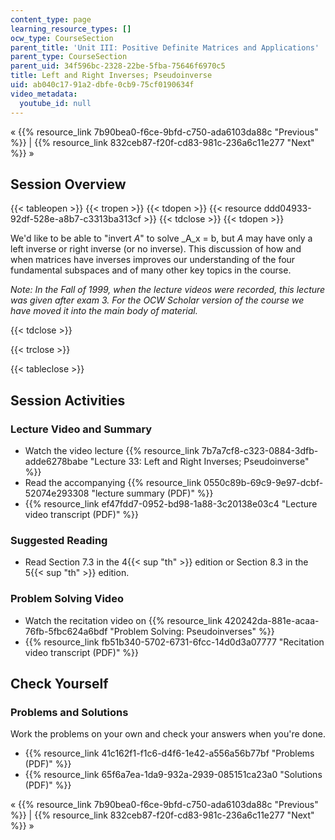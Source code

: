 ```yaml
---
content_type: page
learning_resource_types: []
ocw_type: CourseSection
parent_title: 'Unit III: Positive Definite Matrices and Applications'
parent_type: CourseSection
parent_uid: 34f596bc-2328-22be-5fba-75646f6970c5
title: Left and Right Inverses; Pseudoinverse
uid: ab040c17-91a2-dbfe-0cb9-75cf0190634f
video_metadata:
  youtube_id: null
---
```


« {{% resource_link 7b90bea0-f6ce-9bfd-c750-ada6103da88c "Previous" %}} | {{% resource_link 832ceb87-f20f-cd83-981c-236a6c11e277 "Next" %}} »

Session Overview
----------------

{{< tableopen >}}
{{< tropen >}}
{{< tdopen >}}
{{< resource ddd04933-92df-528e-a8b7-c3313ba313cf >}}
{{< tdclose >}}
{{< tdopen >}}


We'd like to be able to "invert _A_" to solve _A_x = b, but _A_ may have only a left inverse or right inverse (or no inverse). This discussion of how and when matrices have inverses improves our understanding of the four fundamental subspaces and of many other key topics in the course.

_Note: In the Fall of 1999, when the lecture videos were recorded, this lecture was given after exam 3. For the OCW Scholar version of the course we have moved it into the main body of material._


{{< tdclose >}}

{{< trclose >}}

{{< tableclose >}}

Session Activities
------------------

### Lecture Video and Summary

*   Watch the video lecture {{% resource_link 7b7a7cf8-c323-0884-3dfb-adde6278babe "Lecture 33: Left and Right Inverses; Pseudoinverse" %}}
*   Read the accompanying {{% resource_link 0550c89b-69c9-9e97-dcbf-52074e293308 "lecture summary (PDF)" %}}
*   {{% resource_link ef47fdd7-0952-bd98-1a88-3c20138e03c4 "Lecture video transcript (PDF)" %}}

### Suggested Reading

*   Read Section 7.3 in the 4{{< sup "th" >}} edition or Section 8.3 in the 5{{< sup "th" >}} edition.

### Problem Solving Video

*   Watch the recitation video on {{% resource_link 420242da-881e-acaa-76fb-5fbc624a6bdf "Problem Solving: Pseudoinverses" %}}
*   {{% resource_link fb51b340-5702-6731-6fcc-14d0d3a07777 "Recitation video transcript (PDF)" %}}

Check Yourself
--------------

### Problems and Solutions

Work the problems on your own and check your answers when you're done.

*   {{% resource_link 41c162f1-f1c6-d4f6-1e42-a556a56b77bf "Problems (PDF)" %}}
*   {{% resource_link 65f6a7ea-1da9-932a-2939-085151ca23a0 "Solutions (PDF)" %}}

« {{% resource_link 7b90bea0-f6ce-9bfd-c750-ada6103da88c "Previous" %}} | {{% resource_link 832ceb87-f20f-cd83-981c-236a6c11e277 "Next" %}} »